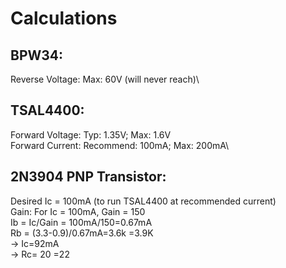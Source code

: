 # Calculations

## BPW34:

Reverse Voltage: Max: 60V (will never reach)\


## TSAL4400:

Forward Voltage: Typ: 1.35V; Max: 1.6V\
Forward Current: Recommend: 100mA; Max: 200mA\

## 2N3904 PNP Transistor:

Desired Ic = 100mA (to run TSAL4400 at recommended current) \
Gain: For Ic = 100mA, Gain = 150\
Ib = Ic/Gain = 100mA/150=0.67mA\
Rb = (3.3-0.9)/0.67mA=3.6k =3.9K\
-> Ic=92mA\
-> Rc= 20 =22
